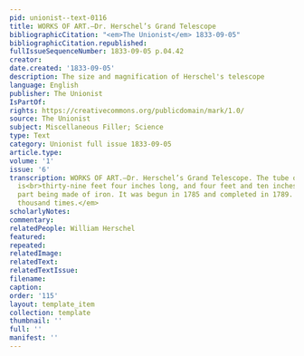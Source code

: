 ```yaml
---
pid: unionist--text-0116
title: WORKS OF ART.—Dr. Herschel’s Grand Telescope
bibliographicCitation: "<em>The Unionist</em> 1833-09-05"
bibliographicCitation.republished: 
fullIssueSequenceNumber: 1833-09-05 p.04.42
creator: 
date.created: '1833-09-05'
description: The size and magnification of Herschel's telescope
language: English
publisher: The Unionist
IsPartOf: 
rights: https://creativecommons.org/publicdomain/mark/1.0/
source: The Unionist
subject: Miscellaneous Filler; Science
type: Text
category: Unionist full issue 1833-09-05
article.type: 
volume: '1'
issue: '6'
transcription: WORKS OF ART.—Dr. Herschel’s Grand Telescope. The tube of this instrument
  is<br>thirty-nine feet four inches long, and four feet and ten inches in diameter,<br>every
  part being made of iron. It was begun in 1785 and completed in 1789. It<br>magnifies<br><em>six
  thousand times.</em>
scholarlyNotes: 
commentary: 
relatedPeople: William Herschel
featured: 
repeated: 
relatedImage: 
relatedText: 
relatedTextIssue: 
filename: 
caption: 
order: '115'
layout: template_item
collection: template
thumbnail: ''
full: ''
manifest: ''
---
```

